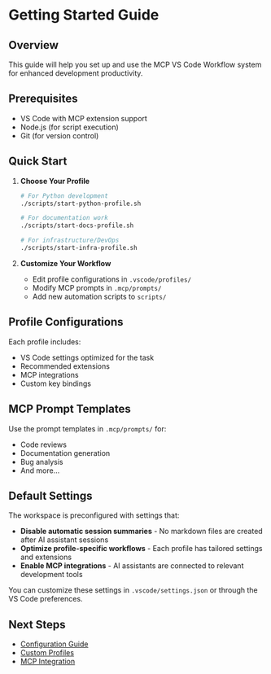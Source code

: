# Getting Started Guide

## Overview

This guide will help you set up and use the MCP VS Code Workflow system for enhanced development productivity.

## Prerequisites

- VS Code with MCP extension support
- Node.js (for script execution)
- Git (for version control)

## Quick Start

1. **Choose Your Profile**
   ```bash
   # For Python development
   ./scripts/start-python-profile.sh

   # For documentation work
   ./scripts/start-docs-profile.sh

   # For infrastructure/DevOps
   ./scripts/start-infra-profile.sh
   ```

2. **Customize Your Workflow**
   - Edit profile configurations in `.vscode/profiles/`
   - Modify MCP prompts in `.mcp/prompts/`
   - Add new automation scripts to `scripts/`

## Profile Configurations

Each profile includes:
- VS Code settings optimized for the task
- Recommended extensions
- MCP integrations
- Custom key bindings

## MCP Prompt Templates

Use the prompt templates in `.mcp/prompts/` for:
- Code reviews
- Documentation generation
- Bug analysis
- And more...

## Default Settings

The workspace is preconfigured with settings that:
- **Disable automatic session summaries** - No markdown files are created after AI assistant sessions
- **Optimize profile-specific workflows** - Each profile has tailored settings and extensions
- **Enable MCP integrations** - AI assistants are connected to relevant development tools

You can customize these settings in `.vscode/settings.json` or through the VS Code preferences.

## Next Steps

- [Configuration Guide](configuration.md)
- [Custom Profiles](custom-profiles.md)
- [MCP Integration](mcp-integration.md)
